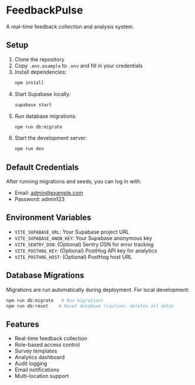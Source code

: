# FeedbackPulse

A real-time feedback collection and analysis system.

## Setup

1. Clone the repository
2. Copy `.env.example` to `.env` and fill in your credentials
3. Install dependencies:
   ```bash
   npm install
   ```
4. Start Supabase locally:
   ```bash
   supabase start
   ```
5. Run database migrations:
   ```bash
   npm run db:migrate
   ```
6. Start the development server:
   ```bash
   npm run dev
   ```

## Default Credentials

After running migrations and seeds, you can log in with:
- Email: admin@example.com
- Password: admin123

## Environment Variables

- `VITE_SUPABASE_URL`: Your Supabase project URL
- `VITE_SUPABASE_ANON_KEY`: Your Supabase anonymous key
- `VITE_SENTRY_DSN`: (Optional) Sentry DSN for error tracking
- `VITE_POSTHOG_KEY`: (Optional) PostHog API key for analytics
- `VITE_POSTHOG_HOST`: (Optional) PostHog host URL

## Database Migrations

Migrations are run automatically during deployment. For local development:

```bash
npm run db:migrate   # Run migrations
npm run db:reset    # Reset database (caution: deletes all data)
```

## Features

- Real-time feedback collection
- Role-based access control
- Survey templates
- Analytics dashboard
- Audit logging
- Email notifications
- Multi-location support
